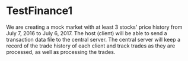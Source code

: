 # TestFinance1

We are creating a mock market with at least 3 stocks' price history from July 7, 2016 to July 6, 2017.  The host (client) will be able to send a transaction data file to the central server. 
The central server will keep a record of the trade history of each client and track trades as they are processed, as well as processing the trades.
